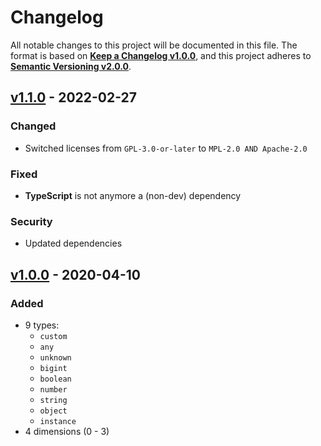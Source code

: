 <!--
  Copyright (c) 2022 Michael Federczuk
  SPDX-License-Identifier: CC-BY-SA-4.0
-->

<!-- markdownlint-disable no-duplicate-heading -->

# Changelog #

All notable changes to this project will be documented in this file.
The format is based on [**Keep a Changelog v1.0.0**](https://keepachangelog.com/en/1.0.0/),
and this project adheres to [**Semantic Versioning v2.0.0**](https://semver.org/spec/v2.0.0.html).

## [v1.1.0] - 2022-02-27 ##

[v1.1.0]: https://github.com/mfederczuk/typesafe-array-js/releases/tags/v1.1.0

### Changed ###

* Switched licenses from `GPL-3.0-or-later` to `MPL-2.0 AND Apache-2.0`

### Fixed ###

* **TypeScript** is not anymore a (non-dev) dependency

### Security ##

* Updated dependencies

## [v1.0.0] - 2020-04-10 ##

[v1.0.0]: https://github.com/mfederczuk/typesafe-array-js/releases/tags/v1.0.0

### Added ###

* 9 types:
  * `custom`
  * `any`
  * `unknown`
  * `bigint`
  * `boolean`
  * `number`
  * `string`
  * `object`
  * `instance`
* 4 dimensions (0 - 3)
